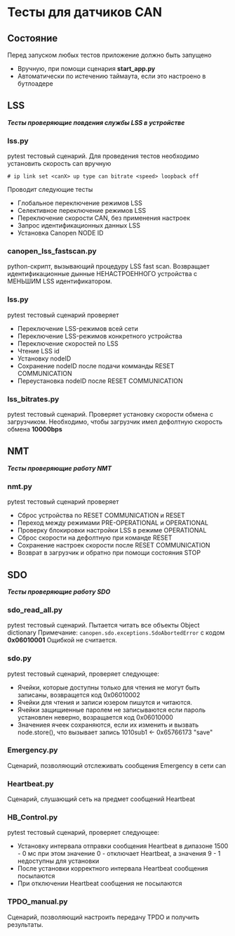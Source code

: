 # Тесты для датчиков CAN

## Состояние
Перед запуском любых тестов приложение должно быть запущено
* Вручную, при помощи сценария __start_app.py__
* Автоматически по истечению таймаута, если это настроено в бутлоадере

## LSS
__*Тесты проверяющие повдения службы LSS в устройстве*__

### lss.py
pytest тестовый сценарий. Для проведения тестов необходимо установить
скорость can вручную
```
# ip link set <canX> up type can bitrate <speed> loopback off
```
Проводит следующие тесты
* Глобальное переключение режимов LSS
* Селективное переключение режимов LSS
* Переключение скорости CAN, без применения настроек
* Запрос идентификационных данных LSS
* Установка Canopen NODE ID

### canopen_lss_fastscan.py
python-скрипт, вызывающий процедуру LSS fast scan.
Возвращает идентификационные дынные НЕНАСТРОЕННОГО устройства с МЕНЬШИМ LSS идентификатором.

### lss.py
pytest тестовый сценарий проверяет
* Переключение LSS-режимов всей сети
* Переключение LSS-режимов конкретного устройства
* Переключение скоростей по LSS
* Чтение LSS id
* Установку nodeID
* Сохранение nodeID после подачи комманды RESET COMMUNICATION
* Переустановка nodeID после RESET COMMUNICATION

### lss_bitrates.py
pytest тестовый сценарий. Проверяет установку скорости обмена с загрузчиком.
Необходимо, чтобы загрузчик имел дефолтную скорость обмена **10000bps**

## NMT
__*Тесты проверяющие работу NMT*__

### nmt.py
pytest тестовый сценарий проверяет
* Сброс устройства по RESET COMMUNICATION и RESET
* Переход между режимами PRE-OPERATIONAL и OPERATIONAL
* Проверку блокировки настройки LSS в режиме OPERATIONAL
* Сброс скорости на дефолтную при команде RESET
* Сохранение настроек скорости после RESET COMMUNICATION
* Возврат в загрузчик и обратно при помощи состояния STOP

## SDO
__*Тесты проверяющие работу SDO*__

### sdo_read_all.py
pytest тестовый сценарий. Пытается читать все объекты Object dictionary
Примечание: `canopen.sdo.exceptions.SdoAbortedError` с кодом **0x06010001**
Ощибкой не считается.

### sdo.py
pytest тестовый сценарий, проверяет следующее:
* Ячейки, которые доступны только для чтения не могут быть записаны, возвращется код 0x06010002
* Ячейки для чтения и записи юзером пишутся и читаются.
* Ячейки защищиенные паролем не записываются если пароль установлен неверно, возращается код 0x06010000
* Значениея ячеек сохраняются, если их изменить и вызвать node.store(), что вызывает запись 1010sub1 <- 0x65766173 "save"

### Emergency.py
Сценарий, позволяющий отслеживать сообщения Emergency в сети can

### Heartbeat.py
Сценарий, слушающий сеть на предмет сообщений Heartbeat

### HB_Control.py
pytest тестовый сценарий, проверяет следующее:
* Установку интервала отправки сообщения Heartbeat в дипазоне 1500 - 0 мс
    при этом значение 0 - отключает Heartbeat, а значения 9 - 1 недоступны для установки
* После установки корректного интервала Heartbeat сообщения посылаются
* При отключении Heartbeat сообщения не посылаются

### TPDO_manual.py
Сценарий, позволяющий настроить передачу TPDO и получить результаты.
